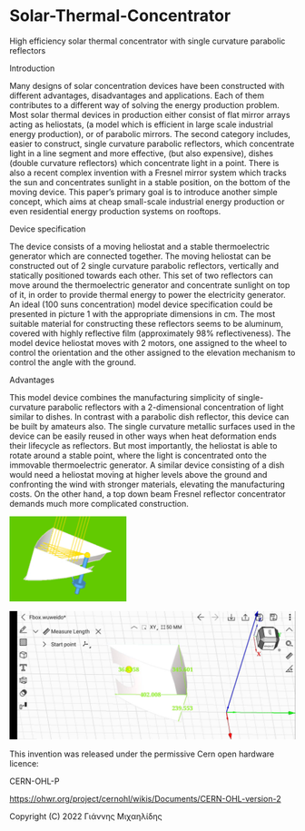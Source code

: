 # Solar-Thermal-Concentrator

High efficiency solar thermal concentrator with single curvature parabolic reflectors

Introduction

Many designs of solar concentration devices have been constructed with different advantages, disadvantages and applications. Each of them contributes to a different way of solving the energy production problem. Most solar thermal devices in production either consist of flat mirror arrays acting as heliostats, (a model which is efficient in large scale industrial energy production), or of parabolic mirrors. The second category includes, easier to construct, single curvature parabolic reflectors, which concentrate light in a line segment and more effective, (but also expensive), dishes (double curvature reflectors) which concentrate light in a point. There is also a recent complex invention with a Fresnel mirror system which tracks the sun and concentrates sunlight in a stable position, on the bottom of the moving device. This paper’s primary goal is to introduce another simple concept, which aims at cheap small-scale industrial energy production or even residential energy production systems on rooftops.

Device specification

The device consists of a moving heliostat and a stable thermoelectric generator which are connected together. The moving heliostat can be constructed out of 2 single curvature parabolic reflectors, vertically and statically positioned towards each other. This set of two reflectors can move around the thermoelectric generator and concentrate sunlight on top of it, in order to provide thermal energy to power the electricity generator. An ideal (100 suns concentration) model device specification could be presented in picture 1 with the appropriate dimensions in cm. The most suitable material for constructing these reflectors seems to be aluminum, covered with highly reflective film (approximately 98% reflectiveness). The model device heliostat moves with 2 motors, one assigned to the wheel to control the orientation and the other assigned to the elevation mechanism to control the angle with the ground.

Advantages

This model device combines the manufacturing simplicity of single-curvature parabolic reflectors with a 2-dimensional concentration of light similar to dishes. In contrast with a parabolic dish reflector, this device can be built by amateurs also. The single curvature metallic surfaces used in the device can be easily reused in other ways when heat deformation ends their lifecycle as reflectors. But most importantly, the heliostat is able to rotate around a stable point, where the light is concentrated onto the immovable thermoelectric generator. A similar device consisting of a dish would need a heliostat moving at higher levels above the ground and confronting the wind with stronger materials, elevating the manufacturing costs. On the other hand, a top down beam Fresnel reflector concentrator demands much more complicated construction.


![concentrator-movement](https://github.com/John-Mich/Solar-Thermal-Concentrator/blob/main/concentrator_movement.gif)

![dimensions](https://github.com/John-Mich/Solar-Thermal-Concentrator/blob/main/Picture_1.jpg)

This invention was released under the permissive Cern open hardware licence:

CERN-OHL-P

https://ohwr.org/project/cernohl/wikis/Documents/CERN-OHL-version-2

Copyright (C) 2022 Γιάννης Μιχαηλίδης
